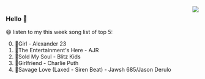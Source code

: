 <img align="right"  src="https://github-readme-stats.vercel.app/api/top-langs/?username=sohyunQVQ" />

### Hello 👋

😄 listen to my this week song list of top 5:

0. 🌈Girl - Alexander 23
1. 🌈The Entertainment's Here - AJR
2. 🌈Sold My Soul - Blitz Kids
3. 🌈Girlfriend - Charlie Puth
4. 🌈Savage Love (Laxed - Siren Beat) - Jawsh 685/Jason Derulo


